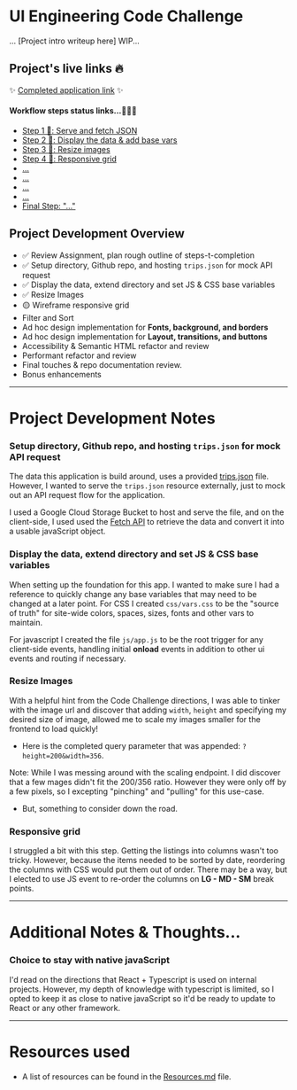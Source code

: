 # UI Engineering Code Challenge
... [Project intro writeup here] WIP...

## Project's live links 🔥

✨ [Completed application link](https://robbobfrh84.github.io/index.html) ✨

#### Workflow steps status links...🐾🐾🐾
  - [Step 1 🐾: Serve and fetch JSON](https://robbobfrh84.github.io/trips-ui/steps/1_Serve-and-fetch-JSON/index.html)  
  - [Step 2 🐾: Display the data & add base vars](https://robbobfrh84.github.io/trips-ui/steps/2_Display-the-data/index.html)  
  - [Step 3 🐾: Resize images](https://robbobfrh84.github.io/trips-ui/steps/3_Resize-images/index.html)  
  - [Step 4 🐾: Responsive grid](https://robbobfrh84.github.io/trips-ui/steps/4_Responsive-grid/index.html)  
  - [...](https://robbobfrh84.github.io/trips-ui/steps//index.html)
  - [...](https://robbobfrh84.github.io/trips-ui/steps//index.html)
  - [...](https://robbobfrh84.github.io/trips-ui/steps//index.html)
  - [...](https://robbobfrh84.github.io/trips-ui/steps//index.html)
  - [Final Step: "..."](https://robbobfrh84.github.io/index.html)

## Project Development Overview
- ✅ Review Assignment, plan rough outline of steps-t-completion
- ✅ Setup directory, Github repo, and hosting `trips.json` for mock API request
- ✅ Display the data, extend directory and set JS & CSS base variables
- ✅ Resize Images
- 🟡 Wireframe responsive grid
- Filter and Sort
- Ad hoc design implementation for **Fonts, background, and borders**
- Ad hoc design implementation for **Layout, transitions, and buttons**
- Accessibility & Semantic HTML refactor and review
- Performant refactor and review
- Final touches & repo documentation review.
- Bonus enhancements

----
# Project Development Notes

### Setup directory, Github repo, and hosting `trips.json` for mock API request
The data this application is build around, uses a provided [trips.json](https://storage.googleapis.com/bobs_lab_bucket/json_host/trips.json) file. However, I wanted to serve the `trips.json` resource externally, just to mock out an API request flow for the application.

I used a Google Cloud Storage Bucket to host and serve the file, and on the client-side, I used used the [Fetch API](https://developer.mozilla.org/en-US/docs/Web/API/Fetch_API) to retrieve the data and convert it into a usable javaScript object.

### Display the data, extend directory and set JS & CSS base variables
When setting up the foundation for this app. I wanted to make sure I had a reference to quickly change any base variables that may need to be changed at a later point. For CSS I created `css/vars.css` to be the "source of truth" for site-wide colors, spaces, sizes, fonts and other vars to maintain.

For javascript I created the file `js/app.js` to be the root trigger for any client-side events, handling initial **onload** events in addition to other ui events and routing if necessary.  

### Resize Images
With a helpful hint from the Code Challenge directions, I was able to tinker with the image url and discover that adding `width`, `height` and specifying my desired size of image, allowed me to scale my images smaller for the frontend to load quickly!
- Here is the completed query parameter that was appended: `?height=200&width=356`.

Note: While I was messing around with the scaling endpoint. I did discover that a few mages didn't fit the 200/356 ratio. However they were only off by a few pixels, so I excepting "pinching" and "pulling" for this use-case.
- But, something to consider down the road.

### Responsive grid
I struggled a bit with this step. Getting the listings into columns wasn't too tricky. However, because the items needed to be sorted by date, reordering the columns with CSS would put them out of order. There may be a way, but I elected to use JS event to re-order the columns on **LG - MD - SM** break points.


----
# Additional Notes & Thoughts...

### Choice to stay with native javaScript
I'd read on the directions that React + Typescript is used on internal projects. However, my depth of knowledge with typescript is limited, so I opted to keep it as close to native javaScript so it'd be ready to update to React or any other framework.

----
# Resources used
- A list of resources can be found in the [Resources.md](https://robbobfrh84.github.io/trips-ui/Resources.md) file.
